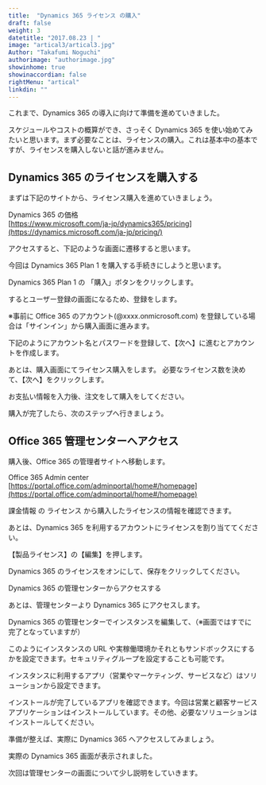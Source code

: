 ```yaml
---
title:  "Dynamics 365 ライセンス の購入"
draft: false
weight: 3
datetitle: "2017.08.23 | "
image: "artical3/artical3.jpg"
Author: "Takafumi Noguchi"
authorimage: "authorimage.jpg"
showinhome: true
showinaccordian: false
rightMenu: "artical"
linkdin: ""
---
```


<!-- Intro  -->
これまで、Dynamics 365 の導入に向けて準備を進めていきました。

スケジュールやコストの概算ができ、さっそく Dynamics 365 を使い始めてみたいと思います。まず必要なことは、ライセンスの購入。これは基本中の基本ですが、ライセンスを購入しないと話が進みません。


## Dynamics 365 のライセンスを購入する
まずは下記のサイトから、ライセンス購入を進めていきましょう。

Dynamics 365 の価格     
[https://www.microsoft.com/ja-jp/dynamics365/pricing](https://dynamics.microsoft.com/ja-jp/pricing/)

アクセスすると、下記のような画面に遷移すると思います。

<!-- Image= accessSite.png -->

今回は Dynamics 365 Plan 1 を購入する手続きにしようと思います。

Dynamics 365 Plan 1 の 「購入」ボタンをクリックします。

<!-- Image= Purchase.png -->
するとユーザー登録の画面になるため、登録をします。

※事前に Office 365 のアカウント(@xxxx.onmicrosoft.com) を登録している場合は「サインイン」から購入画面に進みます。

<!-- Image= signIn.png -->
下記のようにアカウント名とパスワードを登録して、【次へ】に進むとアカウントを作成します。
<!-- Image= add-01.png -->

あとは、購入画面にてライセンス購入をします。
必要なライセンス数を決めて、【次へ】をクリックします。

<!-- Image= licenses.png -->
お支払い情報を入力後、注文をして購入をしてください。
<!-- Image= payment.png -->

購入が完了したら、次のステップへ行きましょう。

## Office 365 管理センターへアクセス
購入後、Office 365 の管理者サイトへ移動します。

Office 365 Admin center    
[https://portal.office.com/adminportal/home#/homepage](https://portal.office.com/adminportal/home#/homepage)

課金情報 の ライセンス から購入したライセンスの情報を確認できます。
<!-- Image= Billing.png -->

あとは、Dynamics 365 を利用するアカウントにライセンスを割り当ててください。
<!-- Image= account.png -->

【製品ライセンス】の【編集】を押します。
<!-- Image= add-02.png -->

Dynamics 365 のライセンスをオンにして、保存をクリックしてください。
<!-- Image= add-03.png -->

Dynamics 365 の管理センターからアクセスする

あとは、管理センターより Dynamics 365 にアクセスします。
<!-- Image= Management.png -->

Dynamics 365 の管理センターでインスタンスを編集して、（※画面ではすでに完了となっていますが）
<!-- Imnage= admin.png -->

このようにインスタンスの URL や実稼働環境かそれともサンドボックスにするかを設定できます。セキュリティグループを設定することも可能です。
<!-- Image= sandbox.png -->

インスタンスに利用するアプリ（営業やマーケティング、サービスなど）はソリューションから設定できます。
<!-- Image= configured.png -->

インストールが完了しているアプリを確認できます。今回は営業と顧客サービスアプリケーションはインストールしています。その他、必要なソリューションはインストールしてください。

<!-- Image= add-04.png -->

準備が整えば、実際に Dynamics 365 へアクセスしてみましょう。
<!-- Image= access.png -->

実際の Dynamics 365 画面が表示されました。
<!-- Image= screen.png -->

次回は管理センターの画面について少し説明をしていきます。